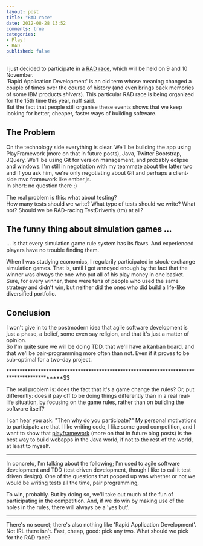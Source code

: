 ```yaml
---
layout: post
title: "RAD race"
date: 2012-08-28 13:52
comments: true
categories: 
- Play!
- RAD
published: false
---
```



I just decided to participate in a <a href="http://www.radrace.org/en/index.html">RAD race</a>, which will be held on 9 and 10 November.     
'Rapid Application Development' is an old term whose meaning changed a couple of times over the course of history (and even brings back memories of some IBM products *shivers*). This particular RAD race is being organized for the 15th time this year, nuff said.    
But the fact that people still organise these events shows that we keep looking for better, cheaper, faster ways of building software.   

The Problem
-----------

On the technology side everything is clear. We'll be building the app using PlayFramework (more on that in future posts), Java, Twitter Bootstrap, JQuery. We'll be using Git for version management, and probably eclipse and windows. I'm still in negotiation with my teammate about the latter two and if you ask him, we're only negotiating about Git and perhaps a client-side mvc framework like ember.js.     
In short: no question there ;) 

The real problem is this: what about testing?    
How many tests should we write? What type of tests should we write? What not? Should we be RAD-racing TestDrivenly (tm) at all? 

The funny thing about simulation games ...
-------------------------------------------
... is that every simulation game rule system has its flaws. And experienced players have no trouble finding them. 

When I was studying economics, I regularily participated in stock-exchange simulation games. That is, until I got annoyed enough by the fact that the winner was always the one who put all of his play money in one basket. Sure, for every winner, there were tens of people who used the same strategy and didn't win, but neither did the ones who did build a life-like diversified portfolio. 



Conclusion
----------

I won't give in to the postmodern idea that agile software development is just a phase, a belief, some even say religion, and that it's just a matter of opinion.      
So I'm quite sure we will be doing TDD, that we'll have a kanban board, and that we'llbe pair-programming more often than not. Even if it proves to be sub-optimal for a two-day project. 

*******************************************************************************************$$

The real problem is: does the fact that it's a game change the rules? Or, put differently: does it pay off to be doing things differently than in a real real-life situation, by focusing on the game rules, rather than on building the software itself? 

 

I can hear you ask: "Then why do you participate?"
My personal motivations to participate are that I like writing code, I like some good competition, and I want to show that <a href="http://www.playframework.org">playframework</a> (more on that in future blog posts) is the best way to build webapps in the Java world, if not to the rest of the world, at least to myself.


*******************************

In concreto, I'm talking about the following; I'm used to agile software development and TDD (test driven development, though I like to call it test driven design). One of the questions that popped up was whether or not we would be writing tests all the time, pair programming, 

To win, probably. But by doing so, we'll take out much of the fun of participating in the competition. And, if we do win by making use of the holes in the rules, there will always be a 'yes but'.



******************************
There's no secret; there's also nothing like 'Rapid Application Development'. Not IRL there isn't. 
Fast, cheap, good: pick any two. What should we pick for the RAD race? 